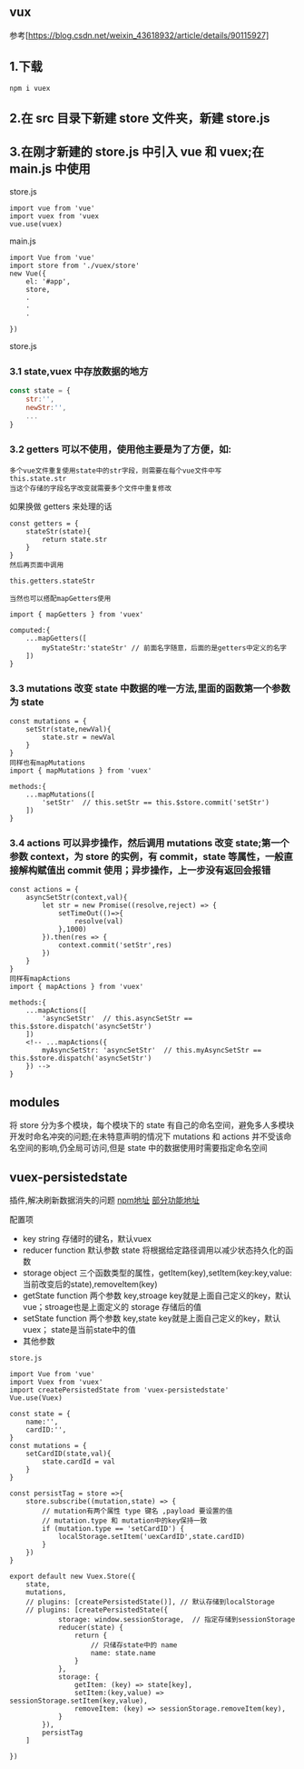 ## vux

参考[https://blog.csdn.net/weixin_43618932/article/details/90115927]

## 1.下载

```
npm i vuex
```

## 2.在 src 目录下新建 store 文件夹，新建 store.js

## 3.在刚才新建的 store.js 中引入 vue 和 vuex;在 main.js 中使用

store.js

```
import vue from 'vue'
import vuex from 'vuex
vue.use(vuex)
```

main.js

```
import Vue from 'vue'
import store from './vuex/store'
new Vue({
    el: '#app',
    store,
    .
    .
    .

})
```

store.js

### 3.1 state,vuex 中存放数据的地方

```store.js
const state = {
    str:'',
    newStr:'',
    ...
}
```

### 3.2 getters 可以不使用，使用他主要是为了方便，如:

```
多个vue文件重复使用state中的str字段，则需要在每个vue文件中写
this.state.str
当这个存储的字段名字改变就需要多个文件中重复修改
```

如果换做 getters 来处理的话

```
const getters = {
    stateStr(state){
        return state.str
    }
}
然后再页面中调用

this.getters.stateStr

当然也可以搭配mapGetters使用

import { mapGetters } from 'vuex'

computed:{
    ...mapGetters([
        myStateStr:'stateStr' // 前面名字随意，后面的是getters中定义的名字
    ])
}
```

### 3.3 mutations 改变 state 中数据的唯一方法,里面的函数第一个参数为 state

```
const mutations = {
    setStr(state,newVal){
        state.str = newVal
    }
}
同样也有mapMutations
import { mapMutations } from 'vuex'

methods:{
    ...mapMutations([
        'setStr'  // this.setStr == this.$store.commit('setStr')
    ])
}
```

### 3.4 actions 可以异步操作，然后调用 mutations 改变 state;第一个参数 context，为 store 的实例，有 commit，state 等属性，一般直接解构赋值出 commit 使用；异步操作，上一步没有返回会报错

```
const actions = {
    asyncSetStr(context,val){
        let str = new Promise((resolve,reject) => {
            setTimeOut(()=>{
                resolve(val)
            },1000)
        }).then(res => {
            context.commit('setStr',res)
        })
    }
}
同样有mapActions
import { mapActions } from 'vuex'

methods:{
    ...mapActions([
        'asyncSetStr'  // this.asyncSetStr == this.$store.dispatch('asyncSetStr')
    ])
    <!-- ...mapActions({
        myAsyncSetStr: 'asyncSetStr'  // this.myAsyncSetStr == this.$store.dispatch('asyncSetStr')
    }) -->
}

```

## modules

将 store 分为多个模块，每个模块下的 state 有自己的命名空间，避免多人多模块开发时命名冲突的问题;在未特意声明的情况下 mutations 和 actions 并不受该命名空间的影响,仍全局可访问,但是 state 中的数据使用时需要指定命名空间

## vuex-persistedstate 
插件,解决刷新数据消失的问题 [npm地址](https://www.npmjs.com/package/vuex-persistedstate)
[部分功能地址](https://liuxianyu.cn/article/vuex-persistedstate.html)

配置项
- key  string 存储时的键名，默认vuex
- reducer function 默认参数 state 将根据给定路径调用以减少状态持久化的函数
- storage object 三个函数类型的属性，getItem(key),setItem(key:key,value:当前改变后的state),removeItem(key)
- getState function  两个参数 key,stroage key就是上面自己定义的key，默认vue；stroage也是上面定义的 storage 存储后的值
- setState function 两个参数 key,state key就是上面自己定义的key，默认vuex； state是当前state中的值
- 其他参数


```
store.js

import Vue from 'vue'
import Vuex from 'vuex'
import createPersistedState from 'vuex-persistedstate'
Vue.use(Vuex)

const state = {
    name:'',
    cardID:'',
}
const mutations = {
    setCardID(state,val){
        state.cardId = val
    }
}

const persistTag = store =>{
    store.subscribe((mutation,state) => {
        // mutation有两个属性 type 键名 ,payload 要设置的值
        // mutation.type 和 mutation中的key保持一致
        if (mutation.type == 'setCardID') {
            localStorage.setItem('uexCardID',state.cardID)
        }
    })
}

export default new Vuex.Store({
    state,
    mutations,
    // plugins: [createPersistedState()], // 默认存储到localStorage
    // plugins: [createPersistedState({  
            storage: window.sessionStorage,  // 指定存储到sessionStorage
            reducer(state) {
                return {
                    // 只储存state中的 name
                    name: state.name 
                }
            },
            storage: {
                getItem: (key) => state[key],
                setItem:(key,value) => sessionStorage.setItem(key,value),
                removeItem: (key) => sessionStorage.removeItem(key),
            }
        }),
        persistTag
    ]

})

     